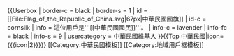 {{Userbox
| border-c = black
| border-s = 1
| id       = [[File:Flag_of_the_Republic_of_China.svg|67px|中華民國國旗]]
| id-c     = cornsilk<!-- 顏色來自第七代國民身分證漸層隔色 -->
| info     = 這位用戶是'''[[中華民國國民]]'''。
| info-c   = lavender<!-- 顏色來自第七代國民身分證漸層隔色 -->
| info-fc  = black
| info-s   = 9
| usercategory = 中華民國維基人
}}{{Top 中華民國|icon={{{icon|2}}}}}<!-- 第七代國民身分證僅用國旗為符號 --><noinclude>
[[Category:中華民國模板]]
[[Category:地域用戶框模板]]
</noinclude>
